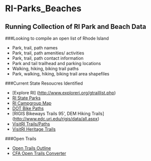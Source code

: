 <h1> RI-Parks_Beaches </h1>
<h2> Running Collection of RI Park and Beach Data </h2>

###Looking to compile an open list of Rhode Island
* Park, trail, path names
* Park, trail, path amenities/ activities
* Park, trail, path contact information
* Park and tail trailhead and parking locations
* Walking, hiking, biking trail paths
* Park, walking, hiking, biking trail area shapefiles


###Current State Resoucres Identified
* [Explore RI] (http://www.exploreri.org/gtraillist.php)
* [RI State Parks](http://www.riparks.com/index.html)
* [RI Campgroup Map](http://rhodeislandstateparks.reserveamerica.com/generateBrowseMap.do?stateCode=RI&zoom=9&map=BROWSE&long=-71.3507080078125&lat=41.644183479397455&tti=CampgroundMap)
* [DOT Bike Paths](http://www.dot.ri.gov/community/bikeri/index.php)
* [RIGIS Bikeways Trails 95', DEM Hiking Trails] (http://www.edc.uri.edu/rigis/data/all.aspx)
* [VisitRI Trails/Paths](https://www.visitrhodeisland.com/what-to-do/parks/)
* [VisitRI Heritage Trails](https://www.visitrhodeisland.com/what-to-do/heritage-trails/)

###Open Trails
* [Open Trails Outline](https://www.codeforamerica.org/specifications/trails/spec.html)
* [CFA Open Trails Converter](http://open-trails.codeforamerica.org/)
